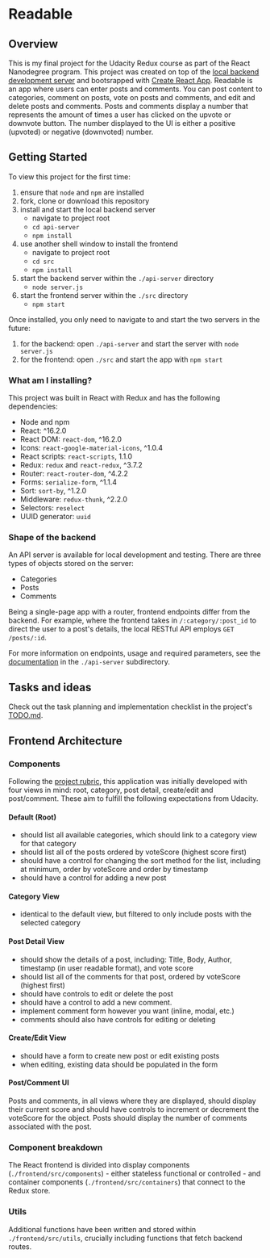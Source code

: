 # Readable

## Overview
This is my final project for the Udacity Redux course as part of the React Nanodegree program. This project was created on top of the [local backend development server](https://github.com/udacity/reactnd-project-readable-starter) and bootsrapped with [Create React App](https://github.com/facebookincubator/create-react-app). Readable is an app where users can enter posts and comments. You can post content to categories, comment on posts, vote on posts and comments, and edit and delete posts and comments. Posts and comments display a number that represents the amount of
times a user has clicked on the upvote or downvote button. The number displayed
to the UI is either a positive (upvoted) or negative (downvoted) number.

## Getting Started
To view this project for the first time:
1. ensure that `node` and `npm` are installed
2. fork, clone or download this repository
3. install and start the local backend server
    - navigate to project root
    - `cd api-server`
    - `npm install`
4. use another shell window to install the frontend
    - navigate to project root
    - `cd src`
    - `npm install`
5. start the backend server within the `./api-server` directory
    - `node server.js`
6. start the frontend server within the `./src` directory
    - `npm start`

Once installed, you only need to navigate to and start the two servers in the future:
1. for the backend: open `./api-server` and start the server with `node server.js`
2. for the frontend: open `./src` and start the app with `npm start`

### What am I installing?
This project was built in React with Redux and has the following dependencies:
- Node and npm
- React: ^16.2.0
- React DOM:  `react-dom`, ^16.2.0
- Icons: `react-google-material-icons`, ^1.0.4
- React scripts: `react-scripts`, 1.1.0
- Redux: `redux` and `react-redux`, ^3.7.2
- Router: `react-router-dom`, ^4.2.2
- Forms: `serialize-form`, ^1.1.4
- Sort: `sort-by`, ^1.2.0
- Middleware: `redux-thunk`, ^2.2.0
- Selectors: `reselect`
- UUID generator: `uuid`

### Shape of the backend
An API server is available for local development and testing. There are three types of objects stored on the server:
- Categories
- Posts
- Comments

Being a single-page app with a router, frontend endpoints differ from the backend. For example, where the frontend takes in `/:category/:post_id` to direct the user to a post's details, the local RESTful API employs `GET /posts/:id`.

For more information on endpoints, usage and required parameters, see the [documentation](https://github.com/Botmasher/reactnd-readable/blob/master/api-server/README.md) in the `./api-server` subdirectory.

## Tasks and ideas
Check out the task planning and implementation checklist in the project's [TODO.md](https://github.com/Botmasher/reactnd-readable/blob/master/frontend/TODO.md).

## Frontend Architecture

### Components
Following the [project rubric](https://review.udacity.com/#!/rubrics/1017/view), this application was initially developed with four views in mind: root, category, post detail, create/edit and post/comment. These aim to fulfill the following expectations from Udacity.

#### Default (Root)
- should list all available categories, which should link to a category view for that category
- should list all of the posts ordered by voteScore (highest score first)
- should have a control for changing the sort method for the list, including at minimum, order by voteScore and order by timestamp
- should have a control for adding a new post

#### Category View
- identical to the default view, but filtered to only include posts with the selected category

#### Post Detail View
- should show the details of a post, including: Title, Body, Author, timestamp (in user readable format), and vote score
- should list all of the comments for that post, ordered by voteScore (highest first)
- should have controls to edit or delete the post
- should have a control to add a new comment.
- implement comment form however you want (inline, modal, etc.)
- comments should also have controls for editing or deleting

#### Create/Edit View
- should have a form to create new post or edit existing posts
- when editing, existing data should be populated in the form

#### Post/Comment UI
Posts and comments, in all views where they are displayed, should display their current score and should have controls to increment or decrement the voteScore for the object. Posts should display the number of comments associated with the post.

### Component breakdown
The React frontend is divided into display components (`./frontend/src/components`) - either stateless functional or controlled - and container components (`./frontend/src/containers`) that connect to the Redux store.

### Utils
Additional functions have been written and stored within `./frontend/src/utils`, crucially including functions that fetch backend routes.
